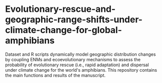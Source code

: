 # Evolutionary-rescue-and-geographic-range-shifts-under-climate-change-for-global-amphibians
Dataset and R scripts dynamically model geographic distribution changes by coupling ENMs and ecoevolutionary mechanisms to assess the probability of evolutionary rescue (i.e., rapid adaptation) and dispersal under climate change for the world's amphibians.
This repository contains the main functions and results of the manuscript.
